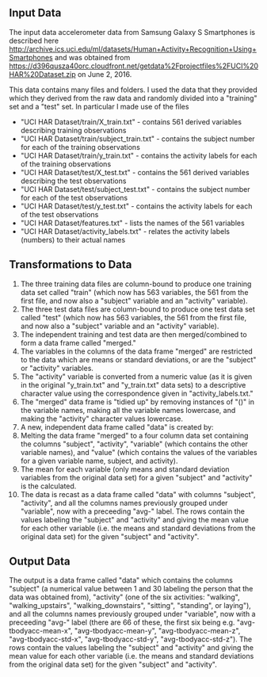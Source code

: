 ## Input Data
The input data accelerometer data from Samsung Galaxy S Smartphones is described here http://archive.ics.uci.edu/ml/datasets/Human+Activity+Recognition+Using+Smartphones and was obtained from https://d396qusza40orc.cloudfront.net/getdata%2Fprojectfiles%2FUCI%20HAR%20Dataset.zip on June 2, 2016.

This data contains many files and folders.  I used the data that they provided which they derived from the raw data and randomly divided into a "training" set and a "test" set.  In particular I made use of the files

* "UCI HAR Dataset/train/X_train.txt" - contains 561 derived variables describing training observations
* "UCI HAR Dataset/train/subject_train.txt" - contains the subject number for each of the training observations
* "UCI HAR Dataset/train/y_train.txt" - contains the activity labels for each of the training observations
* "UCI HAR Dataset/test/X_test.txt" - contains the 561 derived variables describing the test observations
* "UCI HAR Dataset/test/subject_test.txt" - contains the subject number for each of the test observations
* "UCI HAR Dataset/test/y_test.txt" - contains the activity labels for each of the test observations
* "UCI HAR Dataset/features.txt" - lists the names of the 561 variables
* "UCI HAR Dataset/activity_labels.txt" - relates the activity labels (numbers) to their actual names

## Transformations to Data

1. The three training data files are column-bound to produce one training data set called "train" (which now has 563 variables, the 561 from the first file, and now also a "subject" variable and an "activity" variable).
2. The three test data files are column-bound to produce one test data set called "test" (which now has 563 variables, the 561 from the first file, and now also a "subject" variable and an "activity" variable).
3. The independent training and test data are then merged/combined to form a data frame called "merged."
4. The variables in the columns of the data frame "merged" are restricted to the data which are means or standard deviations, or are the "subject" or "activity" variables.
5. The "activity" variable is converted from a numeric value (as it is given in the original "y_train.txt" and "y_train.txt" data sets) to a descriptive character value using the correspondence given in "activity_labels.txt."
6. The "merged" data frame is "tidied up" by removing instances of "()" in the variable names, making all the variable names lowercase, and making the "activity" character values lowercase.
7. A new, independent data frame called "data" is created by:
  1. Melting the data frame "merged" to a four column data set containing the columns "subject", "activity", "variable" (which contains the other variable names), and "value" (which contains the values of the variables for a given variable name, subject, and activity).
  2. The mean for each variable (only means and standard deviation variables from the original data set) for a given "subject" and "activity" is the calculated.
  3. The data is recast as a data frame called "data" with columns "subject", "activity", and all the columns names previously grouped under "variable", now with a preceeding "avg-" label.  The rows contain the values labeling the "subject" and "activity" and giving the mean value for each other variable (i.e. the means and standard deviations from the original data set) for the given "subject" and "activity".

## Output Data

The output is a data frame called "data" which contains the columns "subject" (a numerical value between 1 and 30 labeling the person that the data was obtained from), "activity" (one of the six activities: "walking", "walking_upstairs", "walking_downstairs", "sitting", "standing", or laying"), and all the columns names previously grouped under "variable", now with a preceeding "avg-" label (there are 66 of these, the first six being e.g. "avg-tbodyacc-mean-x", "avg-tbodyacc-mean-y", "avg-tbodyacc-mean-z", "avg-tbodyacc-std-x", "avg-tbodyacc-std-y", "avg-tbodyacc-std-z").  The rows contain the values labeling the "subject" and "activity" and giving the mean value for each other variable (i.e. the means and standard deviations from the original data set) for the given "subject" and "activity".
